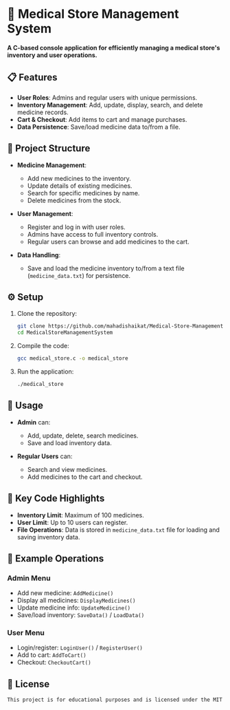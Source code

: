 # 🏥 Medical Store Management System

**A C-based console application for efficiently managing a medical store's inventory and user operations.**

## 📋 Features

- **User Roles**: Admins and regular users with unique permissions.
- **Inventory Management**: Add, update, display, search, and delete medicine records.
- **Cart & Checkout**: Add items to cart and manage purchases.
- **Data Persistence**: Save/load medicine data to/from a file.

## 📂 Project Structure

- **Medicine Management**: 
  - Add new medicines to the inventory.
  - Update details of existing medicines.
  - Search for specific medicines by name.
  - Delete medicines from the stock.

- **User Management**: 
  - Register and log in with user roles.
  - Admins have access to full inventory controls.
  - Regular users can browse and add medicines to the cart.

- **Data Handling**:
  - Save and load the medicine inventory to/from a text file (`medicine_data.txt`) for persistence.

## ⚙️ Setup

1. Clone the repository:
   ```bash
   git clone https://github.com/mahadishaikat/Medical-Store-Management-System
   cd MedicalStoreManagementSystem

2. Compile the code:
   ```bash
   gcc medical_store.c -o medical_store

3. Run the application:
   ```bash
   ./medical_store

## 🚀 Usage

- **Admin** can:
  - Add, update, delete, search medicines.
  - Save and load inventory data.

- **Regular Users** can:
  - Search and view medicines.
  - Add medicines to the cart and checkout.

## 🔑 Key Code Highlights

- **Inventory Limit**: Maximum of 100 medicines.
- **User Limit**: Up to 10 users can register.
- **File Operations**: Data is stored in `medicine_data.txt` file for loading and saving inventory data.

## 🤖 Example Operations

### Admin Menu
- Add new medicine: `AddMedicine()`
- Display all medicines: `DisplayMedicines()`
- Update medicine info: `UpdateMedicine()`
- Save/load inventory: `SaveData()` / `LoadData()`

### User Menu
- Login/register: `LoginUser()` / `RegisterUser()`
- Add to cart: `AddToCart()`
- Checkout: `CheckoutCart()`

## 📜 License
```bash
This project is for educational purposes and is licensed under the MIT License.
